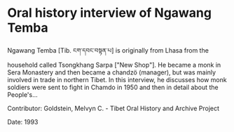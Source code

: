 # Oral history interview of Ngawang Temba  
Ngawang Temba [Tib. ངག་དབང་བསྟན་པ] is originally from Lhasa from the household called Tsongkhang Sarpa ["New Shop"]. He became a monk in Sera Monastery and then became a chandzö (manager), but was mainly involved in trade in northern Tibet. In this interview, he discusses how monk soldiers were sent to fight in Chamdo in 1950 and then in detail about the People's... 

Contributor: Goldstein, Melvyn C. - Tibet Oral History and Archive Project  

Date:
1993  

